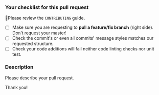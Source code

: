 ### Your checklist for this pull request
🚨Please review the `CONTRIBUTING` guide.

- [ ] Make sure you are requesting to **pull a feature/fix branch** (right side). Don't request your master!
- [ ] Check the commit's or even all commits' message styles matches our requested structure.
- [ ] Check your code additions will fail neither code linting checks nor unit test.

### Description
Please describe your pull request.

Thank you!
